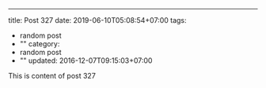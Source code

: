 ---
title: Post 327
date: 2019-06-10T05:08:54+07:00
tags:
  - random post
  - ""
category:
  - random post
  - ""
updated: 2016-12-07T09:15:03+07:00

This is content of post 327